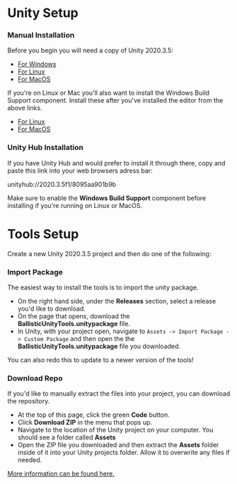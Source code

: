# Unity Setup

### Manual Installation
Before you begin you will need a copy of Unity 2020.3.5:
* [For Windows](https://download.unity3d.com/download_unity/8095aa901b9b/Windows64EditorInstaller/UnitySetup64-2020.3.5f1.exe)
* [For Linux](https://download.unity3d.com/download_unity/8095aa901b9b/LinuxEditorInstaller/Unity-2020.3.5f1.tar.xz)
* [For MacOS](https://download.unity3d.com/download_unity/8095aa901b9b/MacEditorInstaller/Unity-2020.3.5f1.pkg)

 If you're on Linux or Mac you'll also want to install the Windows Build Support component. Install these after you've installed the editor from the above links.
  * [For Linux](https://download.unity3d.com/download_unity/8095aa901b9b/MacEditorTargetInstaller/UnitySetup-Windows-Mono-Support-for-Editor-2020.3.5f1.pkg)
  * [For MacOS](https://download.unity3d.com/download_unity/8095aa901b9b/MacEditorTargetInstaller/UnitySetup-Windows-Mono-Support-for-Editor-2020.3.5f1.pkg)

### Unity Hub Installation
If you have Unity Hub and would prefer to install it through there, copy and paste this link into your web browsers adress bar:

unityhub://2020.3.5f1/8095aa901b9b

Make sure to enable the **Windows Build Support** component before installing if you're running on Linux or MacOS.

# Tools Setup

Create a new Unity 2020.3.5 project and then do one of the following:

### Import Package
The easiest way to install the tools is to import the unity package.

* On the right hand side, under the **Releases** section, select a release you'd like to download.
* On the page that opens, download the **BallisticUnityTools.unitypackage** file.
* In Unity, with your project open, navigate to ``Assets -> Import Package -> Custom Package`` and then open the the **BallisticUnityTools.unitypackage** file you downloaded.

You can also redo this to update to a newer version of the tools!

### Download Repo
If you'd like to manually extract the files into your project, you can download the repository.

* At the top of this page, click the green **Code** button.
* Click **Download ZIP** in the menu that pops up.
* Navigate to the location of the Unity project on your computer. You should see a folder called **Assets**
* Open the ZIP file you downloaded and then extract the **Assets** folder inside of it into your Unity projects folder. Allow it to overwrite any files if needed.

[More information can be found here.](https://ballisticng-documentation.readthedocs.io/en/latest/unity_tools/install_update.html)
